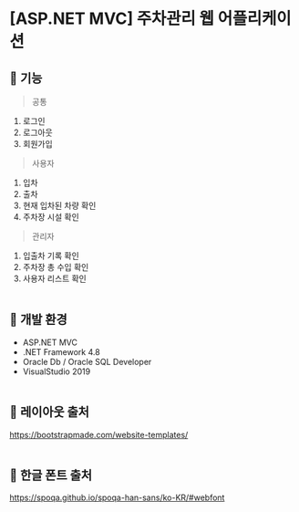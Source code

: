 # [ASP.NET MVC] 주차관리 웹 어플리케이션

## 🔔 기능
> 공통
1. 로그인
2. 로그아웃
3. 회원가입 <br/>
> 사용자
1. 입차
2. 출차
3. 현재 입차된 차량 확인
4. 주차장 시설 확인 <br/>
> 관리자
1. 입출차 기록 확인
2. 주차장 총 수입 확인
3. 사용자 리스트 확인 <br/><br/>

## 🔔 개발 환경<br/>
- ASP.NET MVC<br/>
- .NET Framework 4.8<br/>
- Oracle Db / Oracle SQL Developer<br/>
- VisualStudio 2019 <br/><br/>

## 🔔 레이아웃 출처<br/>
https://bootstrapmade.com/website-templates/
<br/><br/>

## 🔔 한글 폰트 출처<br/>
https://spoqa.github.io/spoqa-han-sans/ko-KR/#webfont
